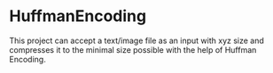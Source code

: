 # HuffmanEncoding
This project can accept a text/image file as an input with xyz size and compresses it to the minimal size possible with the help of Huffman Encoding. 
